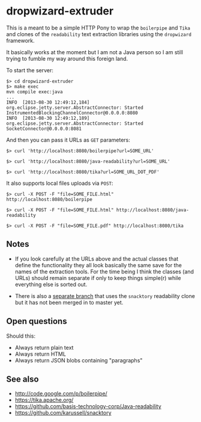 dropwizard-extruder
==

This is a meant to be a simple HTTP Pony to wrap the `boilerpipe` and `Tika` and
clones of the `readability` text extraction libraries using the `dropwizard`
framework.

It basically works at the moment but I am not a Java person so I am still trying
to fumble my way around this foreign land.

To start the server:

	$> cd dropwizard-extruder
	$> make exec
	mvn compile exec:java
	...
	INFO  [2013-08-30 12:49:12,184] org.eclipse.jetty.server.AbstractConnector: Started InstrumentedBlockingChannelConnector@0.0.0.0:8080
	INFO  [2013-08-30 12:49:12,189] org.eclipse.jetty.server.AbstractConnector: Started SocketConnector@0.0.0.0:8081

And then you can pass it URLs as `GET` parameters:
  
	$> curl 'http://localhost:8080/boilerpipe?url=SOME_URL'

	$> curl 'http://localhost:8080/java-readability?url=SOME_URL'

	$> curl 'http://localhost:8080/tika?url=SOME_URL_DOT_PDF'

It also supports local files uploads via `POST`:

	$> curl -X POST -F "file=SOME_FILE.html" http://localhost:8080/boilerpipe

	$> curl -X POST -F "file=SOME_FILE.html" http://localhost:8080/java-readability
  
	$> curl -X POST -F "file=SOME_FILE.pdf" http://localhost:8080/tika

Notes
--

* If you look carefully at the URLs above and the actual classes that define the
  functionality they all look basically the same save for the names of the
  extraction tools. For the time being I think the classes (and URLs) should
  remain separate if only to keep things simple(r) while everything else is
  sorted out.

* There is also a [separate
branch](https://github.com/straup/dropwizard-extruder/tree/snacktory) that uses
the `snacktory` readability clone but it has not been merged in to master yet.

Open questions
--

Should this:

* Always return plain text
* Always return HTML
* Always return JSON blobs containing "paragraphs" 

See also
--

* http://code.google.com/p/boilerpipe/
* https://tika.apache.org/
* https://github.com/basis-technology-corp/Java-readability
* https://github.com/karussell/snacktory
